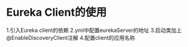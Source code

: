 # Eureka Client的使用

1.引入Eureka client的依赖
2.yml中配置eurekaServer的地址
3.启动类加上@EnableDiscoveryClient注解
4.配置client的应用名称

